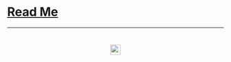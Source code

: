 <!--
<span style=display:none; >[You are now in a GitHub source code view - click this link to view Read Me file as a web page]( https://www.ladybug.tools/spider-covid-19-viz-3d/ "View file as a web page." ) </span>

<div><input type=button onclick=window.location.href="https://github.com/ladybug-tools/spider-covid-19-viz-3d/dev/";
value='You are now in a GitHub web page view - Click this button to view this read me file as source code' ></div>
-->

# [Read Me]( #README.md )



***

# <center title="hello!" ><a href=javascript:window.scrollTo(0,0); style=text-decoration:none; > <img src="../../../assets/spider.ico" height=24 > </a></center>
